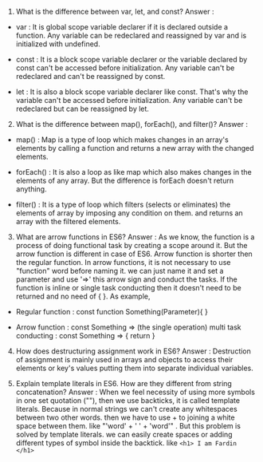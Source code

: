1) What is the difference between var, let, and const?
Answer :
* var : It is global scope variable declarer if it is declared outside a function. Any variable can be redeclared and reassigned by var and is initialized with undefined.

* const : It is a block scope variable declarer or the variable declared by const can't be accessed before initialization. Any variable can't be redeclared and can't be reassigned by const.

* let : It is also a block scope variable declarer like const. That's why the variable can't be accessed before initialization. Any variable can't be redeclared but can be reassigned by let.

2) What is the difference between map(), forEach(), and filter()?
Answer :
* map() : Map is a type of loop which makes changes in an array's elements by calling a function and returns a new array with the changed elements.

* forEach() : It is also a loop as like map which also makes changes in the elements of any array. But the difference is forEach doesn't return anything.

* filter() : It is a type of loop which filters (selects or eliminates) the elements of array by imposing any condition on them. and returns an array with the filtered elements.

3) What are arrow functions in ES6?
Answer :
As we know, the function is a process of doing functional task by creating a scope around it. But the arrow function is different in case of ES6. Arrow function is shorter then the regular function. In arrow functions, it is not necessary to use "function" word before naming it. we can just name it and set a parameter and use '=>' this arrow sign and conduct the tasks. If the function is inline or single task conducting then it doesn't need to be returned and no need of { }. As example,

* Regular function :
const function Something(Parameter){
        <!-- operations -->
}

* Arrow function :
const Something => (the single operation)
multi task conducting :
const Something => {
        <!-- multi operations -->
     return
}

4) How does destructuring assignment work in ES6?
Answer :
Destruction of assignment is mainly used in arrays and objects to access their elements or key's values putting them into separate individual variables.

5) Explain template literals in ES6. How are they different from string concatenation?
Answer :
When we feel necessity of using more symbols in one set quotation (""), then we use backticks, it is called template literals. Because in normal strings we can't create any whitespaces between two other words. then we have to use + to joining a white space between them. like "'word' + ' ' + 'word'" .
But this problem is solved by template literals. we can easily create spaces or adding different types of symbol inside the backtick. like `<h1> I am Fardin </h1>` 